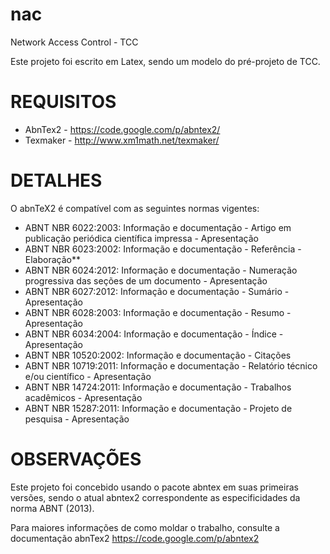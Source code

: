 nac
===

Network Access Control - TCC

Este projeto foi escrito em Latex, sendo um modelo do pré-projeto de TCC.


REQUISITOS
===

* AbnTex2 - https://code.google.com/p/abntex2/
* Texmaker - http://www.xm1math.net/texmaker/

DETALHES
===
O abnTeX2 é compatível com as seguintes normas vigentes:

* ABNT NBR 6022:2003: Informação e documentação - Artigo em publicação periódica científica impressa - Apresentação
* ABNT NBR 6023:2002: Informação e documentação - Referência - Elaboração**
* ABNT NBR 6024:2012: Informação e documentação - Numeração progressiva das seções de um documento - Apresentação
* ABNT NBR 6027:2012: Informação e documentação - Sumário - Apresentação
* ABNT NBR 6028:2003: Informação e documentação - Resumo - Apresentação
* ABNT NBR 6034:2004: Informação e documentação - Índice - Apresentação
* ABNT NBR 10520:2002: Informação e documentação - Citações
* ABNT NBR 10719:2011: Informação e documentação - Relatório técnico e/ou científico - Apresentação
* ABNT NBR 14724:2011: Informação e documentação - Trabalhos acadêmicos - Apresentação
* ABNT NBR 15287:2011: Informação e documentação - Projeto de pesquisa - Apresentação

OBSERVAÇÕES
===

Este projeto foi concebido usando o pacote abntex em suas primeiras versões, sendo o atual abntex2 correspondente as especificidades da norma ABNT (2013).

Para maiores informações de como moldar o trabalho, consulte a documentação abnTex2 https://code.google.com/p/abntex2
